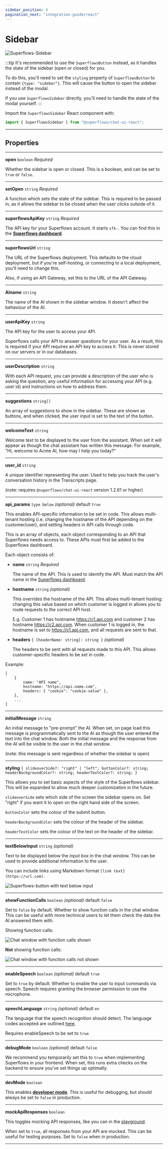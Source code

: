 ```yaml
---
sidebar_position: 4
pagination_next: "integration-guide/react"
---
```


# Sidebar

![Superflows-Sidebar](../../static/img/docs/ui-components/sidebar.png)

:::tip
It's recommended to use the `SuperflowsButton` instead, as it handles the state of the sidebar (open or closed) for you.

To do this, you'll need to set the `styling` property of `SuperflowsButton` to contain `{type: "sidebar"}`. This will cause the button to open the sidebar instead of the modal.

If you use `SuperflowsSidebar` directly, you'll need to handle the state of the modal yourself.
:::

Import the `SuperflowsSidebar` React component with:

```jsx
import { SuperflowsSidebar } from "@superflows/chat-ui-react";
```

---

## Properties

---

**open** `boolean` _Required_

Whether the sidebar is open or closed. This is a boolean, and can be set to `true` or `false`.

---

**setOpen** `string` _Required_

A function which sets the state of the sidebar. This is required to be passed in, as it allows the sidebar to be closed when the user clicks outside of it.

---

**superflowsApiKey** `string` _Required_

The API key for your Superflows account. It starts `sfk-`. You can find this in the [**Superflows dashboard**](https://dashboard.superflows.ai/api-settings).

---

**superflowsUrl** `string`

The URL of the Superflows deployment. This defaults to the cloud deployment, but if you're self-hosting, or connecting to a local deployment, you'll need to change this.

Also, if using an API Gateway, set this to the URL of the API Gateway.

---

**AIname** `string`

The name of the AI shown in the sidebar window. It doesn't affect the behaviour of the AI.

---

**userApiKey** `string`

The API key for the user to access your API.

Superflows calls your API to answer questions for your user. As a result, this is required if your API requires an API key to access it. This is never stored on our servers or in our databases.

---

**userDescription** `string`

With each API request, you can provide a description of the user who is asking the question, any useful information for accessing your API (e.g. user id) and instructions on how to address them.

---

**suggestions** `string[]`

An array of suggestions to show in the sidebar. These are shown as buttons, and when clicked, the user input is set to the text of the button.

---

**welcomeText** `string`

Welcome text to be displayed to the user from the assistant. When set it will appear as though the chat assistant has written this message. For example, "Hi, welcome to Acme AI, how may I help you today?"

---

**user_id** `string`

A unique identifier representing the user. Used to help you track the user's conversation history in the Transcripts page.

(note: requires `@superflows/chat-ui-react` version 1.2.61 or higher)

---

**api_params** `type below` _(optional)_ default `true`

This enables API-specific information to be set in code. This allows multi-tenant hosting (i.e. changing the hostname of the API depending on the customer/user), and setting headers in API calls through code.

This is an array of objects, each object corresponding to an API that Superflows needs access to. These APIs must first be added to the Superflows dashboard.

Each object consists of:

- **name** `string` _Required_

  The name of the API. This is used to identify the API. Must match the API name in the [Superflows dashboard](https://dashboard.superflows.ai/actions).

- **hostname** `string` _(optional)_

  This overrides the hostname of the API. This allows multi-tenant hosting: changing this value based on which customer is logged in allows you to route requests to the correct API host.

  E.g. Customer 1 has hostname https://c1.api.com and customer 2 has hostname https://c2.api.com. When customer 1 is logged in, the hostname is set to https://c1.api.com, and all requests are sent to that.

- **headers** `{ [headerName: string]: string }` _(optional)_

  The headers to be sent with all requests made to this API. This allows customer-specific headers to be set in code.

Example:

    [
        {
            name: "API name",
            hostname: "https://api.name.com",
            headers: { "cookie": "cookie-value" },
        },
        ...
    ]

---

**initialMessage** `string`

An initial message to "pre-prompt" the AI. When set, on page load this message is programmatically sent to the AI as though the user entered the text into the chat window. Both the initial message and the response from the AI will be visible to the user in the chat window.

(note: this message is sent regardless of whether the sidebar is open)

---

**styling** `{
  slideoverSide?: "right" | "left";
  buttonColor?: string;
  headerBackgroundColor?: string;
  headerTextColor?: string;
}`

This allows you to set basic aspects of the style of the Superflows sidebar. This will be expanded to allow much deeper customization in the future.

`slideoverSide` sets which side of the screen the sidebar opens on. Set "right" if you want it to open on the right hand side of the screen.

`buttonColor` sets the colour of the submit button.

`headerBackgroundColor` sets the colour of the header of the sidebar.

`headerTextColor` sets the colour of the text on the header of the sidebar.

---

**textBelowInput** `string` _(optional)_

Text to be displayed below the input box in the chat window. This can be used to provide additional information to the user.

You can include links using Markdown format `[link text](https://url.com)`.

![Superflows-button with text below input](../../static/img/docs/ui-components/text-below-input.png)

---

**showFunctionCalls** `boolean` _(optional)_ default `false`

Set to `false` by default. Whether to show function calls in the chat window. This can be useful with more technical users to let them check the data the AI answered them with.

Showing function calls:

![Chat window with function calls shown](../../static/img/docs/ui-components/showing-function-calls.png)

**Not** showing function calls:

![Chat window with function calls not shown](../../static/img/docs/ui-components/not-showing-function-calls.png)

---

**enableSpeech** `boolean` _(optional)_ default `true`

Set to `true` by default. Whether to enable the user to input commands via speech. Speech requires granting the browser permission to use the microphone.

---

**speechLanguage** `string` _(optional)_ default `en`

The language that the speech recognition should detect. The language codes accepted are outlined [here](https://www.science.co.il/language/Locale-codes.php).

Requires enableSpeech to be set to `true`

---

**debugMode** `boolean` _(optional)_ default `false`

We recommend you temporarily set this to `true` when implementing Superflows in your frontend. When set, this runs extra checks on the backend to ensure you've set things up optimally.

---

**devMode** `boolean`

This enables [**developer mode**](./docs/playground/developer-mode). This is useful for debugging, but should always be set to `false` in production.

---

**mockApiResponses** `boolean`

This toggles mocking API responses, like you can in the [playground](/docs/playground/mock-api-responses).

When set to `true`, all responses from your API are mocked. This can be useful for testing purposes. Set to `false` when in production.

---
